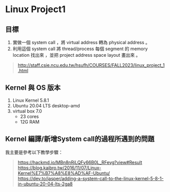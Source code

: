 # Linux Project1

## 目標
1. 實做一個 system call ，將 virtual address 轉為 physical address 。
2. 利用這個 system call 將 thread/process 每個 segment 的 memory location 找出來 ，並把 project address space layout 畫出來 。

>http://staff.csie.ncu.edu.tw/hsufh/COURSES/FALL2023/linux_project_1.html

## Kernel 與 OS 版本
1. Linux Kernel 5.8.1
2. Ubuntu 20.04 LTS desktop-amd
3. virtual box 7.0
   - 23 cores
   - 12G RAM

## Kernel 編譯/新增System call的過程所遇到的問題
我主要是參考以下教學步驟：

>https://hackmd.io/MBn8nRiLQFy66B0L_RFevg?view#Result
>https://blog.kaibro.tw/2016/11/07/Linux-Kernel%E7%B7%A8%E8%AD%AF-Ubuntu/
>https://dev.to/jasper/adding-a-system-call-to-the-linux-kernel-5-8-1-in-ubuntu-20-04-lts-2ga8
